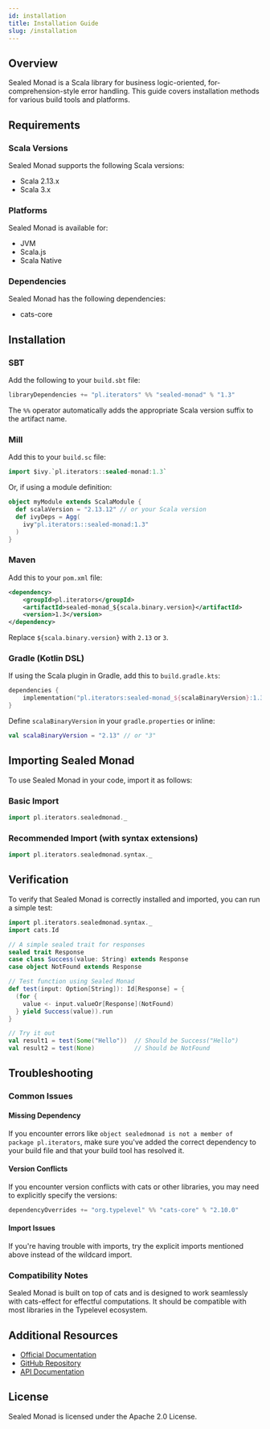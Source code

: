 ```yaml
---
id: installation
title: Installation Guide
slug: /installation
---
```


## Overview

Sealed Monad is a Scala library for business logic-oriented, for-comprehension-style error handling. This guide covers installation methods for various build tools and platforms.

## Requirements

### Scala Versions
Sealed Monad supports the following Scala versions:
- Scala 2.13.x
- Scala 3.x

### Platforms
Sealed Monad is available for:
- JVM
- Scala.js
- Scala Native

### Dependencies
Sealed Monad has the following dependencies:
- cats-core

## Installation

### SBT
Add the following to your `build.sbt` file:

```scala
libraryDependencies += "pl.iterators" %% "sealed-monad" % "1.3"
```

The `%%` operator automatically adds the appropriate Scala version suffix to the artifact name.

### Mill
Add this to your `build.sc` file:
```scala
import $ivy.`pl.iterators::sealed-monad:1.3`
```
Or, if using a module definition:
```scala
object myModule extends ScalaModule {
  def scalaVersion = "2.13.12" // or your Scala version
  def ivyDeps = Agg(
    ivy"pl.iterators::sealed-monad:1.3"
  )
}
```

### Maven
Add this to your `pom.xml` file:
```xml
<dependency>
    <groupId>pl.iterators</groupId>
    <artifactId>sealed-monad_${scala.binary.version}</artifactId>
    <version>1.3</version>
</dependency>
```
Replace `${scala.binary.version}` with `2.13` or `3`.

### Gradle (Kotlin DSL)
If using the Scala plugin in Gradle, add this to `build.gradle.kts`:
```kotlin
dependencies {
    implementation("pl.iterators:sealed-monad_${scalaBinaryVersion}:1.3")
}
```
Define `scalaBinaryVersion` in your `gradle.properties` or inline:
```kotlin
val scalaBinaryVersion = "2.13" // or "3"
```

## Importing Sealed Monad

To use Sealed Monad in your code, import it as follows:

### Basic Import
```scala
import pl.iterators.sealedmonad._
```

### Recommended Import (with syntax extensions)
```scala
import pl.iterators.sealedmonad.syntax._
```

## Verification

To verify that Sealed Monad is correctly installed and imported, you can run a simple test:

```scala
import pl.iterators.sealedmonad.syntax._
import cats.Id

// A simple sealed trait for responses
sealed trait Response
case class Success(value: String) extends Response
case object NotFound extends Response

// Test function using Sealed Monad
def test(input: Option[String]): Id[Response] = {
  (for {
    value <- input.valueOr[Response](NotFound)
  } yield Success(value)).run
}

// Try it out
val result1 = test(Some("Hello"))  // Should be Success("Hello")
val result2 = test(None)           // Should be NotFound
```

## Troubleshooting

### Common Issues

#### Missing Dependency
If you encounter errors like `object sealedmonad is not a member of package pl.iterators`, make sure you've added the correct dependency to your build file and that your build tool has resolved it.

#### Version Conflicts
If you encounter version conflicts with cats or other libraries, you may need to explicitly specify the versions:
```scala
dependencyOverrides += "org.typelevel" %% "cats-core" % "2.10.0"
```

#### Import Issues
If you're having trouble with imports, try the explicit imports mentioned above instead of the wildcard import.

### Compatibility Notes

Sealed Monad is built on top of cats and is designed to work seamlessly with cats-effect for effectful computations. It should be compatible with most libraries in the Typelevel ecosystem.

## Additional Resources

- [Official Documentation](https://theiterators.github.io/sealed-monad/)
- [GitHub Repository](https://github.com/theiterators/sealed-monad)
- [API Documentation](https://javadoc.io/doc/pl.iterators/sealed-monad_2.13/latest/index.html)

## License

Sealed Monad is licensed under the Apache 2.0 License.
